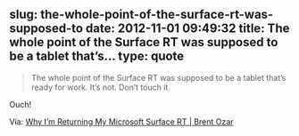 slug: the-whole-point-of-the-surface-rt-was-supposed-to
date: 2012-11-01 09:49:32
title: The whole point of the Surface RT was supposed to be a tablet that’s...
type: quote
---

> The whole point of the Surface RT was supposed to be a tablet that’s ready for work. It’s not. Don’t touch it.

Ouch!

 Via: [Why I’m Returning My Microsoft Surface RT | Brent Ozar](http://ozar.me/2012/10/why-im-returning-my-microsoft-surface-rt/)

